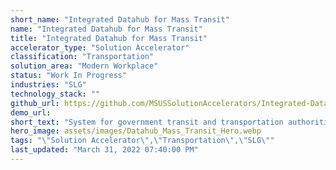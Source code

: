 ```yaml
---
short_name: "Integrated Datahub for Mass Transit"
name: "Integrated Datahub for Mass Transit"
title: "Integrated Datahub for Mass Transit"
accelerator_type: "Solution Accelerator"
classification: "Transportation"
solution_area: "Modern Workplace"
status: "Work In Progress"
industries: "SLG"
technology_stack: ""
github_url: https://github.com/MSUSSolutionAccelerators/Integrated-Datahub-for-Mass-Transit-Solution-Accelerator
demo_url: 
short_text: "System for government transit and transportation authorities to provide optimum transportation services to citizens"
hero_image: assets/images/Datahub_Mass_Transit_Hero.webp
tags: "\"Solution Accelerator\",\"Transportation\",\"SLG\""
last_updated: "March 31, 2022 07:40:00 PM"
---
```

